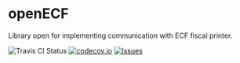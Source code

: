 # openECF
Library open for implementing communication with ECF fiscal printer.

![Travis CI Status](https://travis-ci.org/douglaspribeiro/openECF.svg?branch=master)
[![codecov.io](https://codecov.io/github/douglaspribeiro/openECF/coverage.svg?branch=master)](https://codecov.io/github/douglaspribeiro/openECF?branch=master)
[![Issues](https://img.shields.io/github/issues-raw/douglaspribeiro/openECF.svg)](https://img.shields.io/github/issues-raw/douglaspribeiro/openECF.svg)
